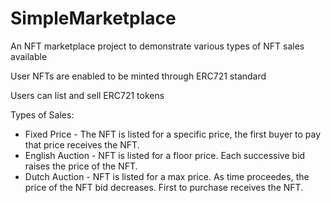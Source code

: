 # SimpleMarketplace

An NFT marketplace project to demonstrate various types of NFT sales available

User NFTs are enabled to be minted through ERC721 standard

Users can list and sell ERC721 tokens

Types of Sales:
- Fixed Price - The NFT is listed for a specific price, the first buyer to pay that price receives the NFT.
- English Auction - NFT is listed for a floor price. Each successive bid raises the price of the NFT.
- Dutch Auction - NFT is listed for a max price. As time proceedes, the price of the NFT bid decreases. First to purchase receives the NFT.